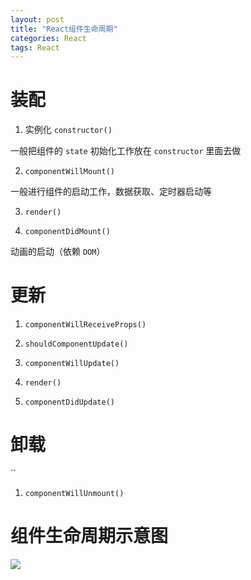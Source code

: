 ```yaml
---
layout: post
title: "React组件生命周期"
categories: React 
tags: React
---
```





# 装配

1. 实例化 `constructor()`

一般把组件的 `state` 初始化工作放在 `constructor` 里面去做

2. `componentWillMount()`

一般进行组件的启动工作，数据获取、定时器启动等

3. `render()`

4. `componentDidMount()`

动画的启动（依赖 `DOM`）

# 更新

1. `componentWillReceiveProps()`

2. `shouldComponentUpdate()`

3. `componentWillUpdate()`

4. `render()`

5. `componentDidUpdate()`

# 卸载
``
1. `componentWillUnmount()`

# 组件生命周期示意图

![](http://7xr2ek.com1.z0.glb.clouddn.com/blog/image/react-life-cycle.png)

